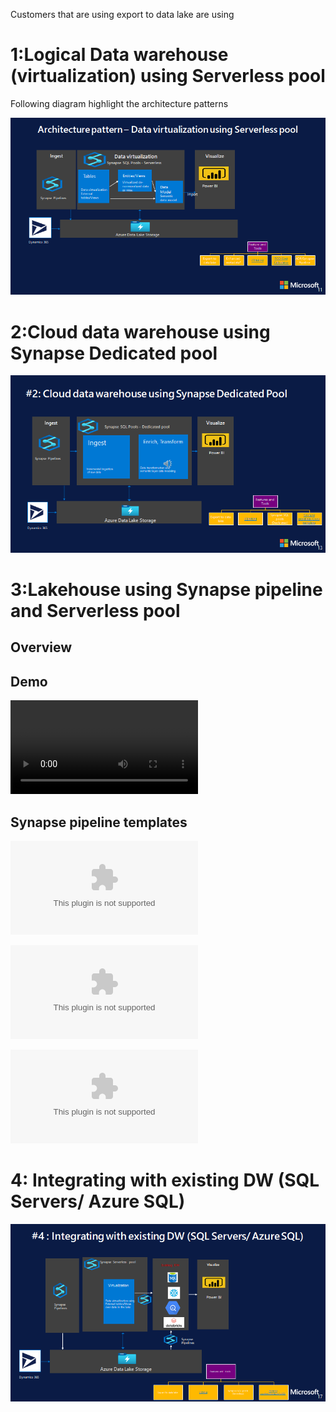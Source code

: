 
Customers that are using export to data lake are using 

# 1:Logical Data warehouse (virtualization) using Serverless pool

Following diagram highlight the architecture patterns

![1.Data Virtualization Using Serverless Pool](DataVirtualization.png)


# 2:Cloud data warehouse using Synapse Dedicated pool
![Cloud Data Warehouse](CloudDataWarehouse.png)

# 3:Lakehouse using Synapse pipeline and Serverless pool

## Overview

## Demo
![Delta Lake Using Serverless Full Updated](Lakehouse/DeltaLakeUsingServerlessFull_updated.mp4)

## Synapse pipeline templates
 
![1SilverCDMtoDelta](Lakehouse/1_Silver_CDMToDeltaLake.zip)

![2GoldDimTransform](Lakehouse/3_GoldTransformation_Dim.zip)

![3GoldFactTransform](Lakehouse/3_GoldTransformation_Fact.zip)



# 4: Integrating with existing DW (SQL Servers/ Azure SQL)

![IntegratinWithExistingDW](IntegratinWithExistingDW.png)



